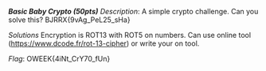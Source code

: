***Basic Baby Crypto (50pts)***
_Description_: A simple crypto challenge. Can you solve this? BJRRX{9vAg_PeL25_sHa}  
  
_Solutions_
Encryption is ROT13 with ROT5 on numbers. Can use online tool (https://www.dcode.fr/rot-13-cipher) or write your on tool.

_Flag_: OWEEK{4iNt_CrY70_fUn}
